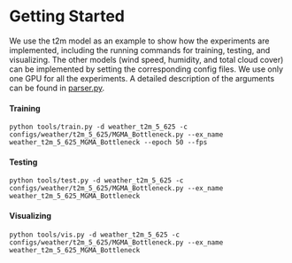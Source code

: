 # Getting Started

We use the t2m model as an example to show how the experiments are implemented, including the running commands for training, testing, and visualizing. The other models (wind speed, humidity, and total cloud cover) can be implemented by setting the corresponding config files. We use only one GPU for all the experiments. A detailed description of the arguments can be found in [parser.py](../lib/utils/parser.py).

#### Training

```shell
python tools/train.py -d weather_t2m_5_625 -c configs/weather/t2m_5_625/MGMA_Bottleneck.py --ex_name weather_t2m_5_625_MGMA_Bottleneck --epoch 50 --fps
```

#### Testing

```shell
python tools/test.py -d weather_t2m_5_625 -c configs/weather/t2m_5_625/MGMA_Bottleneck.py --ex_name weather_t2m_5_625_MGMA_Bottleneck
```

#### Visualizing

```shell
python tools/vis.py -d weather_t2m_5_625 -c configs/weather/t2m_5_625/MGMA_Bottleneck.py --ex_name weather_t2m_5_625_MGMA_Bottleneck 
```
